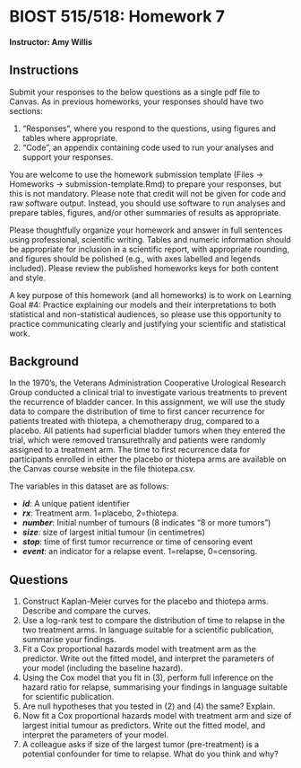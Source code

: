# BIOST 515/518: Homework 7
#### Instructor:  Amy Willis

## Instructions

Submit your responses to the below questions as a single pdf file to Canvas. As in previous homeworks, your
responses should have two sections:

1. “Responses”, where you respond to the questions, using figures and tables where appropriate.
2. “Code”, an appendix containing code used to run your analyses and support your responses.

You are welcome to use the homework submission template (Files → Homeworks → submission-template.Rmd) to prepare your responses, but this is not mandatory. Please note that credit will not be given for code and raw software output. Instead, you should use software to run analyses and prepare tables, figures, and/or
other summaries of results as appropriate.

Please thoughtfully organize your homework and answer in full sentences using professional, scientific writing. Tables and numeric information should be appropriate for inclusion in a scientific report, with appropriate rounding, and figures should be polished (e.g., with axes labelled and legends included). Please review the
published homeworks keys for both content and style.

A key purpose of this homework (and all homeworks) is to work on Learning Goal #4: Practice explaining our models and their interpretations to both statistical and non-statistical audiences, so please use this opportunity to practice communicating clearly and justifying your scientific and statistical work.

## Background

In the 1970’s, the Veterans Administration Cooperative Urological Research Group conducted a clinical trial to investigate various treatments to prevent the recurrence of bladder cancer. In this assignment, we will use the study data to compare the distribution of time to first cancer recurrence for patients treated with thiotepa, a chemotherapy drug, compared to a placebo. All patients had superficial bladder tumors when they entered the trial, which were removed transurethrally and patients were randomly assigned to a treatment arm. The time to first recurrence data for participants enrolled in either the placebo or thiotepa arms are available on the Canvas course website in the file thiotepa.csv.

The variables in this dataset are as follows:
- ***id***: A unique patient identifier
- ***rx***: Treatment arm. 1=placebo, 2=thiotepa.
- ***number***: Initial number of tumours (8 indicates “8 or more tumors”)
- ***size***: size of largest initial tumour (in centimetres)
- ***stop***: time of first tumor recurrence or time of censoring event
- ***event***: an indicator for a relapse event. 1=relapse, 0=censoring.

## Questions

1. Construct Kaplan-Meier curves for the placebo and thiotepa arms. Describe and compare the curves.
2. Use a log-rank test to compare the distribution of time to relapse in the two treatment arms. In language suitable for a scientific publication, summarise your findings.
3. Fit a Cox proportional hazards model with treatment arm as the predictor. Write out the fitted model, and interpret the parameters of your model (including the baseline hazard).
4. Using the Cox model that you fit in (3), perform full inference on the hazard ratio for relapse, summarising your findings in language suitable for scientific publication.
5. Are null hypotheses that you tested in (2) and (4) the same? Explain.
6. Now fit a Cox proportional hazards model with treatment arm and size of largest initial tumour as predictors. Write out the fitted model, and interpret the parameters of your model.
7. A colleague asks if size of the largest tumor (pre-treatment) is a potential confounder for time to relapse.
What do you think and why?
